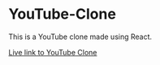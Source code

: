 # YouTube-Clone
 This is a YouTube clone made using React.
 
 [Live link to YouTube Clone](https://anwar720.github.io/YouTube-Clone/)
